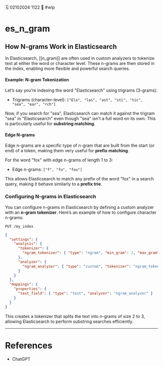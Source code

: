 🗓️ 02102024 1122
📎 #wip

# es_n_gram
## How N-grams Work in Elasticsearch

In Elasticsearch, [[n_gram]] are often used in custom analyzers to tokenize text at either the word or character level. These n-grams are then stored in the index, enabling more flexible and powerful search queries.

#### Example: N-gram Tokenization

Let’s say you’re indexing the word "Elasticsearch" using trigrams (3-grams):

- Trigrams (character-level): `["Ela", "las", "ast", "sti", "tic", "sea", "ear", "rch"]`

Now, if you search for "sea", Elasticsearch can match it against the trigram "sea" in "Elasticsearch" even though "sea" isn't a full word on its own. This is particularly useful for **substring matching**.

#### Edge N-grams

Edge n-grams are a specific type of n-gram that are built from the start (or end) of a token, making them very useful for **prefix matching**.

For the word "fox" with edge n-grams of length 1 to 3:

- Edge n-grams: `["f", "fo", "fox"]`

This allows Elasticsearch to match any prefix of the word "fox" in a search query, making it behave similarly to a **prefix trie**.

### Configuring N-grams in Elasticsearch

You can configure n-grams in Elasticsearch by defining a custom analyzer with an **n-gram tokenizer**. Here’s an example of how to configure character n-grams:



`PUT /my_index `
```json
{
  "settings": {
    "analysis": {
      "tokenizer": {
        "ngram_tokenizer": { "type": "ngram", "min_gram": 2, "max_gram": 3 }
      },
      "analyzer": {
        "ngram_analyzer": { "type": "custom", "tokenizer": "ngram_tokenizer" }
      }
    }
  },
  "mappings": {
    "properties": {
      "text_field": { "type": "text", "analyzer": "ngram_analyzer" }
    }
  }
}

```

This creates a tokenizer that splits the text into n-grams of size 2 to 3, allowing Elasticsearch to perform substring searches efficiently.

---

# References
- ChatGPT
